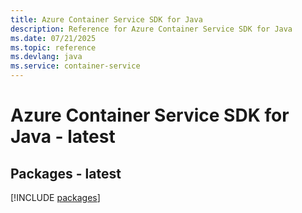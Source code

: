 ```yaml
---
title: Azure Container Service SDK for Java
description: Reference for Azure Container Service SDK for Java
ms.date: 07/21/2025
ms.topic: reference
ms.devlang: java
ms.service: container-service
---
```

# Azure Container Service SDK for Java - latest
## Packages - latest
[!INCLUDE [packages](container-service-index.md)]